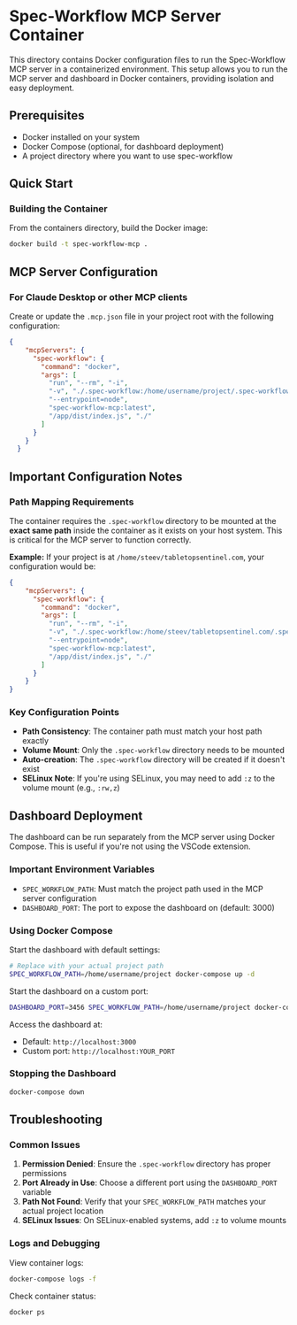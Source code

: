 # Spec-Workflow MCP Server Container

This directory contains Docker configuration files to run the Spec-Workflow MCP server in a containerized environment. This setup allows you to run the MCP server and dashboard in Docker containers, providing isolation and easy deployment.

## Prerequisites

- Docker installed on your system
- Docker Compose (optional, for dashboard deployment)
- A project directory where you want to use spec-workflow

## Quick Start

### Building the Container

From the containers directory, build the Docker image:

```bash
docker build -t spec-workflow-mcp .
```

## MCP Server Configuration

### For Claude Desktop or other MCP clients

Create or update the `.mcp.json` file in your project root with the following configuration:

```json
{
    "mcpServers": {
      "spec-workflow": {
        "command": "docker",
        "args": [
          "run", "--rm", "-i",
          "-v", "./.spec-workflow:/home/username/project/.spec-workflow:rw",
          "--entrypoint=node",
          "spec-workflow-mcp:latest",
          "/app/dist/index.js", "./"
        ]
      }
    }
  }

```

## Important Configuration Notes

### Path Mapping Requirements

The container requires the `.spec-workflow` directory to be mounted at the **exact same path** inside the container as it exists on your host system. This is critical for the MCP server to function correctly.

**Example:** If your project is at `/home/steev/tabletopsentinel.com`, your configuration would be:

```json
{
    "mcpServers": {
      "spec-workflow": {
        "command": "docker",
        "args": [
          "run", "--rm", "-i",
          "-v", "./.spec-workflow:/home/steev/tabletopsentinel.com/.spec-workflow:rw",
          "--entrypoint=node",
          "spec-workflow-mcp:latest",
          "/app/dist/index.js", "./"
        ]
      }
    }
}
```

### Key Configuration Points

- **Path Consistency**: The container path must match your host path exactly
- **Volume Mount**: Only the `.spec-workflow` directory needs to be mounted
- **Auto-creation**: The `.spec-workflow` directory will be created if it doesn't exist
- **SELinux Note**: If you're using SELinux, you may need to add `:z` to the volume mount (e.g., `:rw,z`)

## Dashboard Deployment

The dashboard can be run separately from the MCP server using Docker Compose. This is useful if you're not using the VSCode extension.

### Important Environment Variables

- `SPEC_WORKFLOW_PATH`: Must match the project path used in the MCP server configuration
- `DASHBOARD_PORT`: The port to expose the dashboard on (default: 3000)

### Using Docker Compose

Start the dashboard with default settings:

```bash
# Replace with your actual project path
SPEC_WORKFLOW_PATH=/home/username/project docker-compose up -d
```

Start the dashboard on a custom port:

```bash
DASHBOARD_PORT=3456 SPEC_WORKFLOW_PATH=/home/username/project docker-compose up -d
```

Access the dashboard at:
- Default: `http://localhost:3000`
- Custom port: `http://localhost:YOUR_PORT`

### Stopping the Dashboard

```bash
docker-compose down
```

## Troubleshooting

### Common Issues

1. **Permission Denied**: Ensure the `.spec-workflow` directory has proper permissions
2. **Port Already in Use**: Choose a different port using the `DASHBOARD_PORT` variable
3. **Path Not Found**: Verify that your `SPEC_WORKFLOW_PATH` matches your actual project location
4. **SELinux Issues**: On SELinux-enabled systems, add `:z` to volume mounts

### Logs and Debugging

View container logs:
```bash
docker-compose logs -f
```

Check container status:
```bash
docker ps
```
